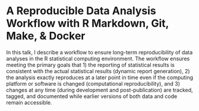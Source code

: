 # A Reproducible Data Analysis Workflow with R Markdown, Git, Make, & Docker
 
In this talk, I describe a workflow to ensure long-term reproducibility of data analyses in the R statistical computing environment. The workflow ensures meeting the primary goals that 1) the reporting of statistical results is consistent with the actual statistical results (dynamic report generation), 2) the analysis exactly reproduces at a later point in time even if the computing platform or software is changed (computational reproducibility), and 3) changes at any time (during development and post-publication) are tracked, tagged, and documented while earlier versions of both data and code remain accessible. 
